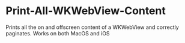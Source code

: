 # Print-All-WKWebView-Content
Prints all the on and offscreen content of a WKWebView and correctly paginates. Works on both MacOS and iOS
